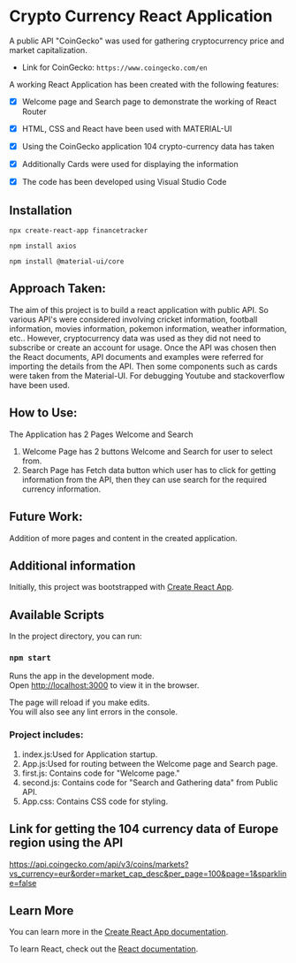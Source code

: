 # Crypto Currency React Application


A public API "CoinGecko" was used for gathering cryptocurrency price and market capitalization.

- Link for CoinGecko: `https://www.coingecko.com/en`

A working React Application has been created with the following features:
- [x] Welcome page and Search page to demonstrate the working of React Router
- [x] HTML, CSS and React have been used with MATERIAL-UI
- [x] Using the CoinGecko application 104 crypto-currency data has taken
- [x] Additionally Cards were used for displaying the information
- [x] The code has been developed using Visual Studio Code 


## Installation
```
npx create-react-app financetracker
```
```
npm install axios
```
```
npm install @material-ui/core
```

## Approach Taken:

The aim of this project is to build a react application with public API. So various API's were considered involving cricket information, football information, movies information, pokemon information, weather information, etc.. However, cryptocurrency data was used as they did not need to subscribe or create an account for usage. Once the API was chosen then the React documents, API documents and examples were referred for importing the details from the API. Then some components such as cards were taken from the Material-UI. For debugging Youtube and stackoverflow have been used.

## How to Use:
 The Application has 2 Pages Welcome and Search
1) Welcome Page has 2 buttons Welcome and Search for user to select from.
2) Search Page has Fetch data button which user has to click for getting information from the API, then they can use
search for the required currency information.
## Future Work:

Addition of more pages and content in the created application.

## Additional information
Initially, this project was bootstrapped with [Create React App](https://github.com/facebook/create-react-app).

## Available Scripts

In the project directory, you can run:

### `npm start`

Runs the app in the development mode.<br />
Open [http://localhost:3000](http://localhost:3000) to view it in the browser.

The page will reload if you make edits.<br />
You will also see any lint errors in the console.

### Project includes:
  1) index.js:Used for Application startup.
  2) App.js:Used for routing between the Welcome page and Search page.
  4) first.js: Contains code for "Welcome page."
  5) second.js: Contains code for "Search and Gathering data" from Public API.
  6) App.css: Contains CSS code for styling.
  
  
## Link for getting the 104 currency data of Europe region using the API   

https://api.coingecko.com/api/v3/coins/markets?vs_currency=eur&order=market_cap_desc&per_page=100&page=1&sparkline=false


## Learn More

You can learn more in the [Create React App documentation](https://facebook.github.io/create-react-app/docs/getting-started).

To learn React, check out the [React documentation](https://reactjs.org/).




